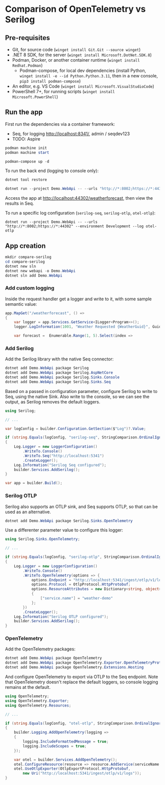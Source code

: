# Comparison of OpenTelemetry vs Serilog

## Pre-requisites

- Git, for source code (`winget install Git.Git --source winget`)
- .NET 8 SDK, for the server (`winget install Microsoft.DotNet.SDK.8`)
- Podman, Docker, or another container runtime (`winget install Redhat.Podman`)
  - Podman-compose, for local dev dependencies (install Python,
    `winget install -e --id Python.Python.3.11`, then in a new console,
    `pip3 install podman-compose`)
- An editor, e.g. VS Code (`winget install Microsoft.VisualStudioCode`)
- PowerShell 7+, for running scripts (`winget install Microsoft.PowerShell`)

## Run the app

First run the dependencies via a container framework:

* Seq, for logging <http://localhost:8341/>, admin / seqdev123
* TODO: Aspire

```powershell
podman machine init
podman machine start

podman-compose up -d
```

To run the back end (logging to console only):

```powershell
dotnet tool restore

dotnet run --project Demo.WebApi -- --urls "http://*:8002;https://*:44302" --environment Development
```

Access the app at <http://localhost:44302/weatherforecast>, then view the results in Seq.

To run a specific log configuration (`serilog-seq`, `serilog-otlp`, `otel-otlp`):

```
dotnet run --project Demo.WebApi -- --urls "http://*:8002;https://*:44302" --environment Development --log otel-otlp
```

## App creation

```powershell
mkdir compare-serilog
cd compare-serilog
dotnet new sln 
dotnet new webapi -o Demo.WebApi
dotnet sln add Demo.WebApi
```

### Add custom logging

Inside the request handler get a logger and write to it, with some sample semantic value:

```csharp
app.MapGet("/weatherforecast", () =>
{
    var logger = app.Services.GetService<ILogger<Program>>();
    logger.LogInformation(1001, "Weather Requested {WeatherGuid}", Guid.NewGuid());

    var forecast =  Enumerable.Range(1, 5).Select(index =>
```

### Add Serilog

Add the Serilog library with the native Seq connector:

```powershell
dotnet add Demo.WebApi package Serilog
dotnet add Demo.WebApi package Serilog.AspNetCore
dotnet add Demo.WebApi package Serilog.Sinks.Console
dotnet add Demo.WebApi package Serilog.Sinks.Seq
```

Based on a passed in configuration parameter, configure Serilog to write to Seq, 
using the native Sink. Also write to the console, so we can see the output, as
Serilog removes the default loggers.

```csharp
using Serilog;

// ...

var logConfig = builder.Configuration.GetSection($"Log")?.Value;

if (string.Equals(logConfig, "serilog-seq", StringComparison.OrdinalIgnoreCase))
{
    Log.Logger = new LoggerConfiguration()
        .WriteTo.Console()
        .WriteTo.Seq("http://localhost:5341")
        .CreateLogger();
    Log.Information("Serilog Seq configured");
    builder.Services.AddSerilog();
}

var app = builder.Build();
```

### Serilog OTLP

Serilog also supports an OTLP sink, and Seq supports OTLP, so that can be used as an alternative.

```powershell
dotnet add Demo.WebApi package Serilog.Sinks.OpenTelemetry
```

Use a differenter parameter value to configure this logger:

```csharp
using Serilog.Sinks.OpenTelemetry;

// ...

if (string.Equals(logConfig, "serilog-otlp", StringComparison.OrdinalIgnoreCase))
{
    Log.Logger = new LoggerConfiguration()
        .WriteTo.Console()
        .WriteTo.OpenTelemetry(options => {
            options.Endpoint = "http://localhost:5341/ingest/otlp/v1/logs";
            options.Protocol = OtlpProtocol.HttpProtobuf;
            options.ResourceAttributes = new Dictionary<string, object>
            {
                ["service.name"] = "weather-demo"
            };
        })
        .CreateLogger();
    Log.Information("Serilog OTLP configured");
    builder.Services.AddSerilog();
}
```

### OpenTelemetry

Add the OpenTelemetry packages:

```powershell
dotnet add Demo.WebApi package OpenTelemetry
dotnet add Demo.WebApi package OpenTelemetry.Exporter.OpenTelemetryProtocol
dotnet add Demo.WebApi package OpenTelemetry.Extensions.Hosting
```

And configure OpenTelemetry to export via OTLP to the Seq endpoint. Note that
OpenTelemetry doesn't replace the default loggers, so console logging remains
at the default.

```csharp
using OpenTelemetry;
using OpenTelemetry.Exporter;
using OpenTelemetry.Resources;

// ...

if (string.Equals(logConfig, "otel-otlp", StringComparison.OrdinalIgnoreCase))
{
    builder.Logging.AddOpenTelemetry(logging =>
    {
        logging.IncludeFormattedMessage = true;
        logging.IncludeScopes = true;
    });

    var otel = builder.Services.AddOpenTelemetry();
    otel.ConfigureResource(resource => resource.AddService(serviceName: "weather-demo-otel"));
    otel.UseOtlpExporter(OtlpExportProtocol.HttpProtobuf,
        new Uri("http://localhost:5341/ingest/otlp/v1/logs"));
}
```
